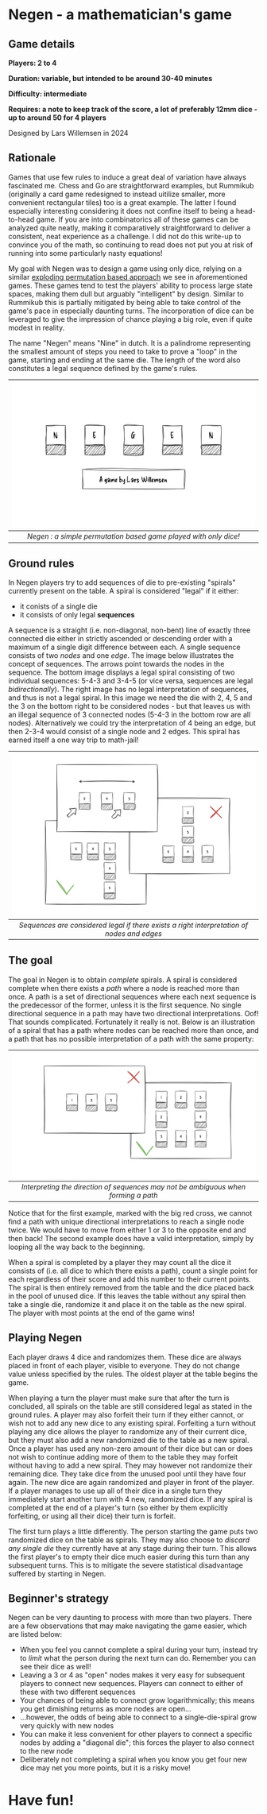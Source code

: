
# Negen - a mathematician's game

## Game details
**Players: 2 to 4**

**Duration: variable, but intended to be around 30-40 minutes**

**Difficulty: intermediate**

**Requires: a note to keep track of the score, a lot of preferably 12mm dice - up to around 50 for 4 players**

Designed by Lars Willemsen in 2024

## Rationale

Games that use few rules to induce a great deal of variation have always fascinated me. Chess and Go are straightforward examples, but Rummikub (originally a card game redesigned to instead uitilize smaller, more convenient rectangular tiles) too is a great example. The latter I found especially interesting considering it does not confine itself to being a head-to-head game. If you are into combinatorics all of these games can be analyzed quite neatly, making it comparatively straightforward to deliver a consistent, neat experience as a challenge. I did not do this write-up to convince you of the math, so continuing to read does not put you at risk of running into some particularly nasty equations!

My goal with Negen was to design a game using only dice, relying on a similar [exploding permutation based approach](https://en.wikipedia.org/wiki/Combinatorial_explosion#Latin_squares) we see in aforementioned games. These games tend to test the players' ability to process large state spaces, making them dull but arguably "intelligent" by design. Similar to Rummikub this is partially mitigated by being able to take control of the game's pace in especially daunting turns. The incorporation of dice can be leveraged to give the impression of chance playing a big role, even if quite modest in reality.

The name "Negen" means "Nine" in dutch. It is a palindrome representing the smallest amount of steps you need to take to prove a "loop" in the game, starting and ending at the same die. The length of the word also constitutes a legal sequence defined by the game's rules.

| ![Negen](content/creative/Negen/Negen.jpg) |
| :--: |
| *Negen : a simple permutation based game played with only dice!* |

## Ground rules

In Negen players try to add sequences of die to pre-existing "spirals" currently present on the table. A spiral is considered "legal" if it either:
- it conists of a single die
- it consists of only legal **sequences**

A sequence is a straight (i.e. non-diagonal, non-bent) line of exactly three connected die either in strictly ascended or descending order with a maximum of a single digit difference between each. A single sequence consists of two *nodes* and one *edge*. The image below illustrates the concept of sequences. The arrows point towards the nodes in the sequence. The bottom image displays a legal spiral consisting of two individual sequences: 5-4-3 and 3-4-5 (or vice versa, sequences are legal *bidirectionally*). The right image has no legal interpretation of sequences, and thus is not a legal spiral. In this image we need the die with 2, 4, 5 and the 3 on the bottom right to be considered nodes - but that leaves us with an illegal sequence of 3 connected nodes (5-4-3 in the bottom row are all nodes). Alternatively we could try the interpretation of 4 being an edge, but then 2-3-4 would consist of a single node and 2 edges. This spiral has earned itself a one way trip to math-jail!


| ![Negen](content/creative/Negen/Sequences.jpg) |
| :--: |
| *Sequences are considered legal if there exists a right interpretation of nodes and edges* |

## The goal

The goal in Negen is to obtain *complete* spirals. A spiral is considered complete when there exists a *path* where a node is reached more than once. A path is a set of directional sequences where each next sequence is the predecessor of the former, unless it is the first sequence. No single directional sequence in a path may have two directional interpretations. Oof! That sounds complicated. Fortunately it really is not. Below is an illustration of a spiral that has a path where nodes can be reached more than once, and a path that has no possible interpretation of a path with the same property:

| ![Negen](content/creative/Negen/Paths.jpg) |
| :--: |
| *Interpreting the direction of sequences may not be ambiguous when forming a path* |

Notice that for the first example, marked with the big red cross, we cannot find a path with unique directional interpretations to reach a single node twice. We would have to move from either 1 or 3 to the opposite end and then back! The second example does have a valid interpretation, simply by looping all the way back to the beginning.

When a spiral is completed by a player they may count all the dice it consists of (i.e. all dice to which there exists a path), count a single point for each regardless of their score and add this number to their current points. The spiral is then entirely removed from the table and the dice placed back in the pool of unused dice. If this leaves the table without any spiral then take a single die, randomize it and place it on the table as the new spiral. The player with most points at the end of the game wins!


## Playing Negen

Each player draws 4 dice and randomizes them. These dice are always placed in front of each player, visible to everyone. They do not change value unless specified by the rules. The oldest player at the table begins the game.

When playing a turn the player must make sure that after the turn is concluded, all spirals on the table are still considered legal as stated in the ground rules. A player may also forfeit their turn if they either cannot, or wish not to add any new dice to any existing spiral. Forfeiting a turn without playing any dice allows the player to randomize any of their current dice, but they must also add a new randomized die to the table as a new spiral. Once a player has used any non-zero amount of their dice but can or does not wish to continue adding more of them to the table they may forfeit without having to add a new spiral. They may however not randomize their remaining dice. They take dice from the unused pool until they have four again. The new dice are again randomized and player in front of the player. If a player manages to use up all of their dice in a single turn they immediately start another turn with 4 new, randomized dice. If any spiral is completed at the end of a player's turn (so either by them explicitly forfeiting, or using all their dice) their turn is forfeit.

The first turn plays a little differently. The person starting the game puts two randomized dice on the table as spirals. They may also choose to *discard any single die* they currently have at any stage during their turn. This allows the first player's to empty their dice much easier during this turn than any subsequent turns. This is to mitigate the severe statistical disadvantage suffered by starting in Negen.

## Beginner's strategy

Negen can be very daunting to process with more than two players. There are a few observations that may make navigating the game easier, which are listed below:

- When you feel you cannot complete a spiral during your turn, instead try to *limit* what the person during the next turn can do. Remember you can see their dice as well!
- Leaving a 3 or 4 as "open" nodes makes it very easy for subsequent players to connect new sequences. Players can connect to either of these with two different sequences
- Your chances of being able to connect grow logarithmically; this means you get dimishing returns as more nodes are open...
- ...however, the odds of being able to connect to a single-die-spiral grow very quickly with new nodes
- You can make it less convenient for other players to connect a specific nodes by adding a "diagonal die"; this forces the player to also connect to the new node
- Deliberately not completing a spiral when you know you get four new dice may net you more points, but it is a risky move!

# Have fun!